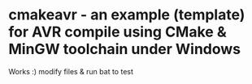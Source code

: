 # cmakeavr - an example (template) for AVR compile using CMake & MinGW toolchain under Windows
Works :) modify files & run bat to test


